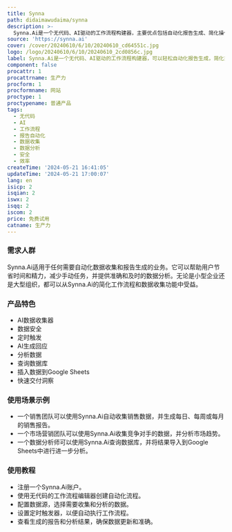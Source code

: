 ```yaml
---
title: Synna
path: didaimawudaima/synna
description: >-
  Synna.Ai是一个无代码、AI驱动的工作流程构建器，主要优点包括自动化报告生成、简化操作流程以及保持数据更新。它提供了简单到复杂的工作流程编辑器，适用于技术和非技术用户。Synna.Ai通过AI和网络抓取技术，可以从任何网站提取数据，而无需编码或使用API。它采用最先进的加密和行业最佳实践，确保数据的安全性。无需手动数据收集，Synna.Ai的AI驱动的数据收集器可以自动获取数据，并始终提供最新的数据。
source: 'https://synna.ai'
cover: /cover/20240610/6/10/20240610_cd64551c.jpg
logo: /logo/20240610/6/10/20240610_2cd0856c.jpg
label: Synna.Ai是一个无代码、AI驱动的工作流程构建器，可以轻松自动化报告生成，简化操作流程，确保所有人都能及时更新。
component: false
procattr: 1
procattrname: 生产力
procform: 1
procformname: 网站
proctype: 1
proctypename: 普通产品
tags:
  - 无代码
  - AI
  - 工作流程
  - 报告自动化
  - 数据收集
  - 数据分析
  - 安全
  - 效率
createTime: '2024-05-21 16:41:05'
updateTime: '2024-05-21 17:00:07'
lang: en
isicp: 2
isqian: 2
iswx: 2
isqq: 2
iscom: 2
price: 免费试用
catname: 生产力
---
```




### 需求人群
Synna.Ai适用于任何需要自动化数据收集和报告生成的业务。它可以帮助用户节省时间和精力，减少手动任务，并提供准确和及时的数据分析。无论是小型企业还是大型组织，都可以从Synna.Ai的简化工作流程和数据收集功能中受益。

### 产品特色
* AI数据收集器
* 数据安全
* 定时触发
* AI生成回应
* 分析数据
* 查询数据库
* 插入数据到Google Sheets
* 快速交付洞察

### 使用场景示例
* 一个销售团队可以使用Synna.Ai自动收集销售数据，并生成每日、每周或每月的销售报告。
* 一个市场营销团队可以使用Synna.Ai收集竞争对手的数据，并分析市场趋势。
* 一个数据分析师可以使用Synna.Ai查询数据库，并将结果导入到Google Sheets中进行进一步分析。

### 使用教程
* 注册一个Synna.Ai账户。
* 使用无代码的工作流程编辑器创建自动化流程。
* 配置数据源，选择需要收集和分析的数据。
* 设置定时触发器，以便自动执行工作流程。
* 查看生成的报告和分析结果，确保数据更新和准确。

  
